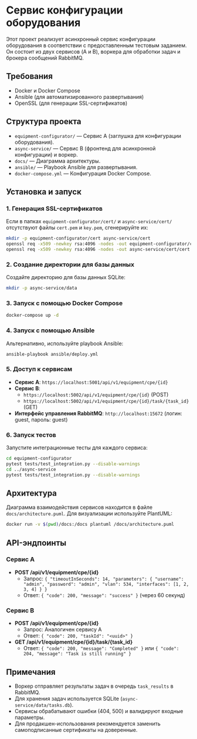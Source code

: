 # Сервис конфигурации оборудования

Этот проект реализует асинхронный сервис конфигурации оборудования в соответствии с предоставленным тестовым заданием. Он состоит из двух сервисов (A и B), воркера для обработки задач и брокера сообщений RabbitMQ.

## Требования
- Docker и Docker Compose
- Ansible (для автоматизированного развертывания)
- OpenSSL (для генерации SSL-сертификатов)

## Структура проекта
- `equipment-configurator/` — Сервис A (заглушка для конфигурации оборудования).
- `async-service/` — Сервис B (фронтенд для асинхронной конфигурации) и воркер.
- `docs/` — Диаграмма архитектуры.
- `ansible/` — Playbook Ansible для развертывания.
- `docker-compose.yml` — Конфигурация Docker Compose.

## Установка и запуск

### 1. Генерация SSL-сертификатов
Если в папках `equipment-configurator/cert/` и `async-service/cert/` отсутствуют файлы `cert.pem` и `key.pem`, сгенерируйте их:

```bash
mkdir -p equipment-configurator/cert async-service/cert
openssl req -x509 -newkey rsa:4096 -nodes -out equipment-configurator/cert/cert.pem -keyout equipment-configurator/cert/key.pem -days 365 -subj "/CN=localhost"
openssl req -x509 -newkey rsa:4096 -nodes -out async-service/cert/cert.pem -keyout async-service/cert/key.pem -days 365 -subj "/CN=localhost"
```

### 2. Создание директории для базы данных
Создайте директорию для базы данных SQLite:

```bash
mkdir -p async-service/data
```

### 3. Запуск с помощью Docker Compose
```bash
docker-compose up -d
```

### 4. Запуск с помощью Ansible
Альтернативно, используйте playbook Ansible:

```bash
ansible-playbook ansible/deploy.yml
```

### 5. Доступ к сервисам
- **Сервис A**: `https://localhost:5001/api/v1/equipment/cpe/{id}`
- **Сервис B**: 
  - `https://localhost:5002/api/v1/equipment/cpe/{id}` (POST)
  - `https://localhost:5002/api/v1/equipment/cpe/{id}/task/{task_id}` (GET)
- **Интерфейс управления RabbitMQ**: `http://localhost:15672` (логин: guest, пароль: guest)

### 6. Запуск тестов
Запустите интеграционные тесты для каждого сервиса:

```bash
cd equipment-configurator
pytest tests/test_integration.py --disable-warnings
cd ../async-service
pytest tests/test_integration.py --disable-warnings
```

## Архитектура
Диаграмма взаимодействия сервисов находится в файле `docs/architecture.puml`. Для визуализации используйте PlantUML:

```bash
docker run -v $(pwd)/docs:/docs plantuml /docs/architecture.puml
```

## API-эндпоинты
### Сервис A
- **POST /api/v1/equipment/cpe/{id}**
  - Запрос: `{ "timeoutInSeconds": 14, "parameters": { "username": "admin", "password": "admin", "vlan": 534, "interfaces": [1, 2, 3, 4] } }`
  - Ответ: `{ "code": 200, "message": "success" }` (через 60 секунд)

### Сервис B
- **POST /api/v1/equipment/cpe/{id}**
  - Запрос: Аналогичен сервису A
  - Ответ: `{ "code": 200, "taskId": "<uuid>" }`
- **GET /api/v1/equipment/cpe/{id}/task/{task_id}**
  - Ответ: `{ "code": 200, "message": "Completed" }` или `{ "code": 204, "message": "Task is still running" }`

## Примечания
- Воркер отправляет результаты задач в очередь `task_results` в RabbitMQ.
- Для хранения задач используется SQLite (`async-service/data/tasks.db`).
- Сервисы обрабатывают ошибки (404, 500) и валидируют входные параметры.
- Для продакшен-использования рекомендуется заменить самоподписанные сертификаты на доверенные.